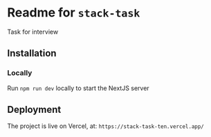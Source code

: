 # Readme for `stack-task`
Task for interview

## Installation

### Locally
Run `npm run dev` locally to start the NextJS server

## Deployment

The project is live on Vercel, at: `https://stack-task-ten.vercel.app/`
